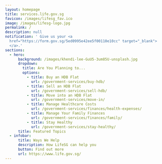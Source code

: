 ```yaml
---
layout: homepage
title: services.life.gov.sg
favicon: /images/lifesg_fav.ico
image: /images/lifesg-logo.jpg
permalink: /
description: null
notification: ' Give us your <a
  href="https://form.gov.sg/5ed0995e42ee5f00110e10cc" target="_blank"> feedback
  </a>.'
sections:
  - hero:
      background: /images/khendi-lee-GuU5-3um85U-unsplash.jpg
      dropdown:
        title: Are You Planning to...
        options:
          - title: Buy an HDB Flat
            url: /government-services/buy-hdb/
          - title: Sell an HDB Flat
            url: /government-services/sell-hdb/
          - title: Move into an HDB Flat
            url: /government-services/move-in/
          - title: Manage Healthcare Costs
            url: /government-services/finances/health-expenses/
          - title: Manage Your Family Finances
            url: /government-services/finances/family/
          - title: Stay Healthy
            url: /government-services/stay-healthy/
      title: Featured Topics
  - infobar:
      title: Ways We Help
      description: How LifeSG can help you
      button: Find out more
      url: https://www.life.gov.sg/
---
```

